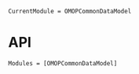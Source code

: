 ```@meta
CurrentModule = OMOPCommonDataModel
```

# API

```@autodocs
Modules = [OMOPCommonDataModel]
```

